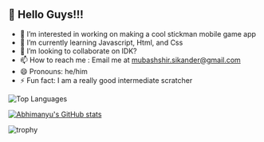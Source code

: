 👋 Hello Guys!!!
----------------------------------------------------------------------------------------------------------------------------
- 👀 I’m interested in working on making a cool stickman mobile game app
- 🌱 I’m currently learning Javascript, Html, and Css
- 💞️ I’m looking to collaborate on IDK?
- 📫 How to reach me : Email me at mubashshir.sikander@gmail.com
- 😄 Pronouns: he/him
- ⚡ Fun fact: I am a really good intermediate scratcher

<!---
SuperCoder4562/SuperCoder4562 is a ✨ special ✨ repository because its `README.md` (this file) appears on your GitHub profile.
You can click the Preview link to take a look at your changes.
--->

![Top Languages](https://github-readme-stats.vercel.app/api/top-langs/?username=SuperCoder4562&layout=compact&langs_count=10&theme=github_dark&locale=en&hide_border=true)

[![Abhimanyu's GitHub stats](https://github-readme-stats.vercel.app/api?username=SuperCoder4562&theme=nord&show_icons=true&layout=compact&bg_color=00000000&hide_border=true)](https://github.com/anuraghazra/github-readme-stats)

![trophy](https://github-profile-trophy.vercel.app/?username=SuperCoder4562&column=4&no-frame=true&margin-w=3&margin-h=3&theme=darkhub&title=-Stars,-Followers,-Experience,-Reviews,-Issues)
